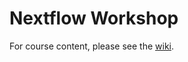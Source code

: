 # Nextflow Workshop

For course content, please see the [wiki](https://github.com/ryandkuster/NF_workshop_2025/wiki).


